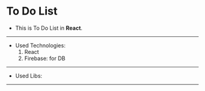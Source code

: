 # To Do List

- This is To Do List in **React**.

---

- Used Technologies:
  1. React
  2. Firebase: for DB

---

- Used Libs:

---
